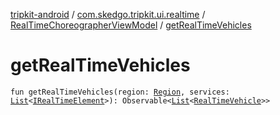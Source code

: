 [tripkit-android](../../index.md) / [com.skedgo.tripkit.ui.realtime](../index.md) / [RealTimeChoreographerViewModel](index.md) / [getRealTimeVehicles](./get-real-time-vehicles.md)

# getRealTimeVehicles

`fun getRealTimeVehicles(region: `[`Region`](../../com.skedgo.android.common.model/-region/index.md)`, services: `[`List`](https://kotlinlang.org/api/latest/jvm/stdlib/kotlin.collections/-list/index.html)`<`[`IRealTimeElement`](../../com.skedgo.android.common.agenda/-i-real-time-element/index.md)`>): Observable<`[`List`](https://kotlinlang.org/api/latest/jvm/stdlib/kotlin.collections/-list/index.html)`<`[`RealTimeVehicle`](../../skedgo.tripkit.routing/-real-time-vehicle/index.md)`>>`